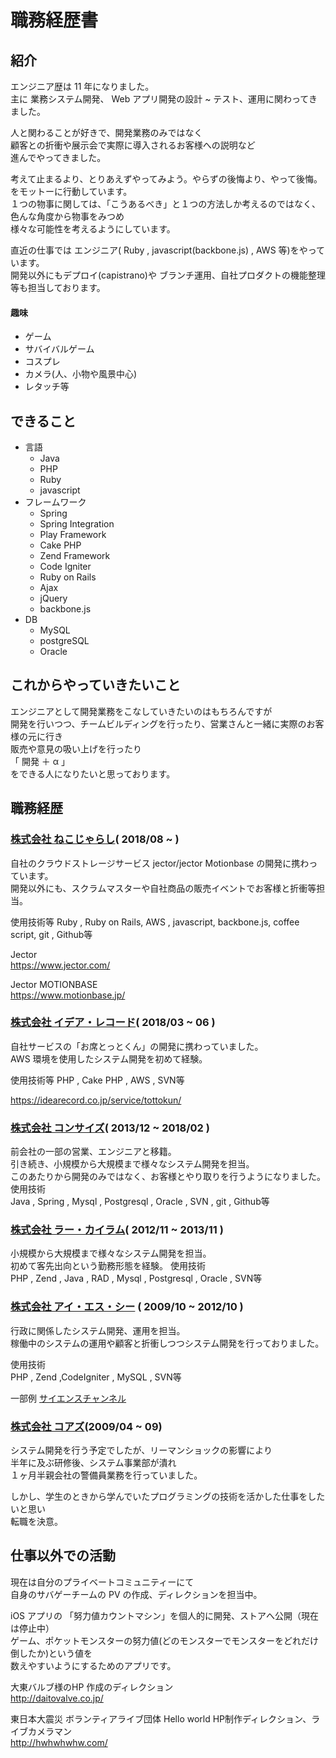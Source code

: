 # 職務経歴書

## 紹介
エンジニア歴は 11 年になりました。  
主に 業務システム開発、 Web アプリ開発の設計 ~ テスト、運用に関わってきました。 

人と関わることが好きで、開発業務のみではなく  
顧客との折衝や展示会で実際に導入されるお客様への説明など  
進んでやってきました。  

考えて止まるより、とりあえずやってみよう。やらずの後悔より、やって後悔。をモットーに行動しています。  
１つの物事に関しては、「こうあるべき」と１つの方法しか考えるのではなく、色んな角度から物事をみつめ  
様々な可能性を考えるようにしています。  

直近の仕事では
エンジニア( Ruby , javascript(backbone.js) , AWS 等)をやっています。  
開発以外にもデプロイ(capistrano)や ブランチ運用、自社プロダクトの機能整理等も担当しております。  


#### 趣味
- ゲーム
- サバイバルゲーム
- コスプレ
- カメラ(人、小物や風景中心)
- レタッチ等

## できること
- 言語
  - Java
  - PHP
  - Ruby
  - javascript
- フレームワーク
  - Spring
  - Spring Integration
  - Play Framework
  - Cake PHP
  - Zend Framework
  - Code Igniter
  - Ruby on Rails
  - Ajax
  - jQuery
  - backbone.js
- DB
  - MySQL
  - postgreSQL
  - Oracle

## これからやっていきたいこと
エンジニアとして開発業務をこなしていきたいのはもちろんですが  
開発を行いつつ、チームビルディングを行ったり、営業さんと一緒に実際のお客様の元に行き  
販売や意見の吸い上げを行ったり  
「 開発 ＋ α 」  
をできる人になりたいと思っております。

## 職務経歴

### [株式会社 ねこじゃらし](https://www.nekojarashi.com/)( 2018/08 ~ )
自社のクラウドストレージサービス jector/jector Motionbase の開発に携わっています。  
開発以外にも、スクラムマスターや自社商品の販売イベントでお客様と折衝等担当。

使用技術等
Ruby , Ruby on Rails, AWS , javascript, backbone.js, coffee script, git , Github等  
  
Jector  
https://www.jector.com/

Jector MOTIONBASE  
https://www.motionbase.jp/

### [株式会社 イデア・レコード](https://idearecord.co.jp/)( 2018/03 ~ 06 )
自社サービスの「お席とっとくん」の開発に携わっていました。  
AWS 環境を使用したシステム開発を初めて経験。  

使用技術等
PHP , Cake PHP , AWS , SVN等

https://idearecord.co.jp/service/tottokun/

### [株式会社 コンサイズ](http://www.comsize.co.jp/)( 2013/12 ~ 2018/02 )
前会社の一部の営業、エンジニアと移籍。  
引き続き、小規模から大規模まで様々なシステム開発を担当。  
このあたりから開発のみではなく、お客様とやり取りを行うようになりました。  
使用技術  
Java , Spring , Mysql , Postgresql , Oracle , SVN , git , Github等  

### [株式会社 ラー・カイラム](https://re-kailum.com/)( 2012/11 ~ 2013/11 )
小規模から大規模まで様々なシステム開発を担当。  
初めて客先出向という勤務形態を経験。
使用技術  
PHP , Zend , Java , RAD ,  Mysql , Postgresql , Oracle , SVN等  


### [株式会社 アイ・エス・シー](https://www.isc-tokyo.co.jp/) ( 2009/10 ~ 2012/10 )
行政に関係したシステム開発、運用を担当。  
稼働中のシステムの運用や顧客と折衝しつつシステム開発を行っておりました。  

使用技術  
PHP , Zend ,CodeIgniter , MySQL , SVN等  

一部例
[サイエンスチャンネル](https://sciencechannel.jst.go.jp/)

### [株式会社 コアズ](https://corps-inc.jp/)(2009/04 ~ 09)
システム開発を行う予定でしたが、リーマンショックの影響により  
半年に及ぶ研修後、システム事業部が潰れ  
１ヶ月半親会社の警備員業務を行っていました。  

しかし、学生のときから学んでいたプログラミングの技術を活かした仕事をしたいと思い  
転職を決意。


## 仕事以外での活動
現在は自分のプライベートコミュニティーにて  
自身のサバゲーチームの PV の作成、ディレクションを担当中。

iOS アプリの 「努力値カウントマシン」を個人的に開発、ストアへ公開（現在は停止中）  
ゲーム、ポケットモンスターの努力値(どのモンスターでモンスターをどれだけ倒したか)という値を  
数えやすいようにするためのアプリです。  

大東バルブ様のHP 作成のディレクション  
http://daitovalve.co.jp/  

東日本大震災 ボランティアライブ団体 Hello world HP制作ディレクション、ライブカメラマン  
http://hwhwhwhw.com/
